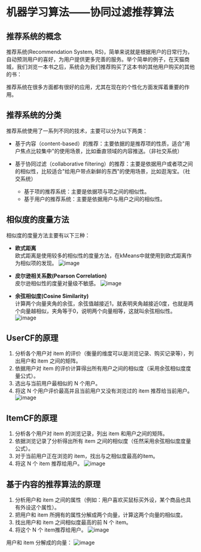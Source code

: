 # 机器学习算法——协同过滤推荐算法

## 推荐系统的概念
推荐系统(Recommendation System, RS)，简单来说就是根据用户的日常行为，自动预测用户的喜好，为用户提供更多完善的服务。举个简单的例子，在天猫商城，我们浏览一本书之后，系统会为我们推荐购买了这本书的其他用户购买的其他的书：

推荐系统在很多方面都有很好的应用，尤其在现在的个性化方面发挥着重要的作用。

## 推荐系统的分类

推荐系统使用了一系列不同的技术，主要可以分为以下两类：

* 基于内容（content-based）的推荐：主要依据的是推荐项的性质，适合"用户焦点比较集中"的使用场景，比如垂直领域的内容推送。（非社交系统）

* 基于协同过滤（collaborative filtering）的推荐：主要是依据用户或者项之间的相似性，比较适合"给用户带点新鲜的东西"的使用场景，比如逛淘宝。（社交系统）
	* 基于项的推荐系统：主要是依据项与项之间的相似性。
	* 基于用户的推荐系统：主要是依据用户与用户之间的相似性。

## 相似度的度量方法

相似度的度量方法主要有以下三种：

* **欧式距离**<br/>
	欧式距离是使用较多的相似性的度量方法，在kMeans中就使用到欧式距离作为相似项的发现。
![image](https://github.com/MrQuJL/online-shop/raw/master/shopping-imgs/欧几里得距离.png)

* **皮尔逊相关系数(Pearson Correlation)**<br/>
	皮尔逊相似性的度量对量级不敏感。
![image](https://github.com/MrQuJL/online-shop/raw/master/shopping-imgs/皮尔逊相关系数.png)

* **余弦相似度(Cosine Similarity)**<br/>
	计算两个向量夹角的余弦，余弦值越接近1，就表明夹角越接近0度，也就是两个向量越相似，夹角等于0，说明两个向量相等，这就叫余弦相似性。
![image](https://github.com/MrQuJL/online-shop/raw/master/shopping-imgs/余弦相似度.png)

## UserCF的原理
1. 分析各个用户对 item 的评价（衡量的维度可以是浏览记录、购买记录等），列出用户和 item 之间的矩阵。
2. 依据用户对 item 的评价计算得出所有用户之间的相似度（采用余弦相似度度量公式）。
3. 选出与当前用户最相似的 N 个用户。
4. 将这 N 个用户评价最高并且当前用户又没有浏览过的 item 推荐给当前用户。
![image](https://github.com/MrQuJL/online-shop/raw/master/shopping-imgs/UserCF.jpg)

## ItemCF的原理
1. 分析各个用户对 item 的浏览记录，列出 item 和用户之间的矩阵。
2. 依据浏览记录了分析得出所有 item 之间的相似度（任然采用余弦相似度度量公式）。
3. 对于当前用户正在浏览的 item，找出与之相似度最高的item。
4. 将这 N 个 item 推荐给用户。
![image](https://github.com/MrQuJL/online-shop/raw/master/shopping-imgs/ItemCF.jpg)

## 基于内容的推荐算法的原理
1. 分析用户和 item 之间的属性（例如：用户喜欢买鼠标买外设，某个商品也具有外设这个属性）。
2. 把用户和 item 所拥有的属性分解成两个向量，计算这两个向量的相似度。
3. 找出用户和 item 之间相似度最高的前 N 个 item。
4. 将这个 N 个 item推荐给用户。
![image](https://github.com/MrQuJL/online-shop/raw/master/shopping-imgs/content.png)

用户和 item 分解成的向量：
![image](https://github.com/MrQuJL/online-shop/raw/master/shopping-imgs/vector.png)






